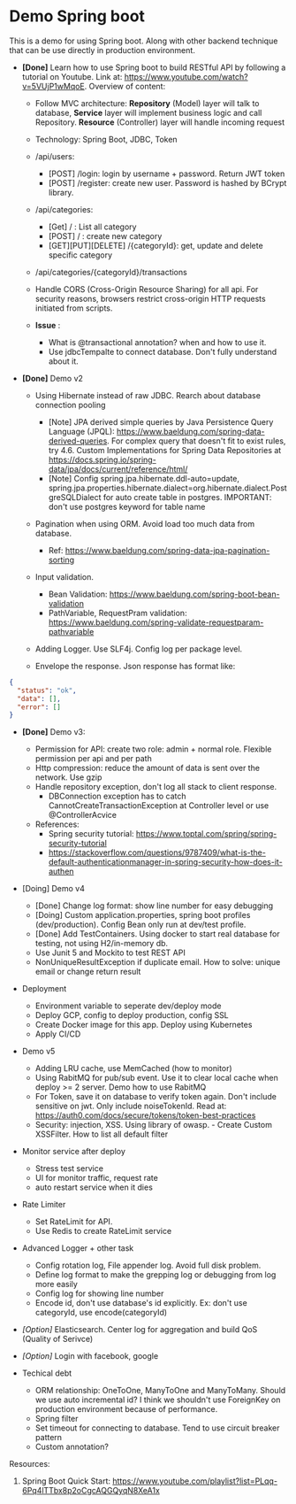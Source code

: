 # Demo Spring boot
This is a demo for using Spring boot. Along with other backend technique that can be use directly in production environment. 

- **[Done]** Learn how to use Spring boot to build RESTful API by following a tutorial on Youtube. Link at: https://www.youtube.com/watch?v=5VUjP1wMqoE. Overview of content:
    - Follow MVC architecture: **Repository** (Model) layer will talk to database, **Service** layer will implement business logic and call Repository. **Resource** (Controller) layer will handle incoming request 
    - Technology: Spring Boot, JDBC, Token
    - /api/users:
      - [POST] /login: login by username + password. Return JWT token
      - [POST] /register: create new user. Password is hashed by BCrypt library. 
    - /api/categories:
      - [Get] / : List all category 
      - [POST] / : create new category 
      - [GET][PUT][DELETE] /{categoryId}: get, update and delete specific category 
    - /api/categories/{categoryId}/transactions
    - Handle CORS (Cross-Origin Resource Sharing) for all api. For security reasons, browsers restrict cross-origin HTTP requests initiated from scripts. 

  - **Issue** :
      - What is @transactional annotation? when and how to use it.
      - Use jdbcTempalte to connect database. Don't fully understand about it.
    
- **[Done]** Demo v2
    - Using Hibernate instead of raw JDBC. Rearch about database connection pooling
      - [Note] JPA derived simple queries by Java Persistence Query Language (JPQL): https://www.baeldung.com/spring-data-derived-queries. For complex query that doesn't fit to exist rules, try 4.6. Custom Implementations for Spring Data Repositories at https://docs.spring.io/spring-data/jpa/docs/current/reference/html/
      - [Note] Config spring.jpa.hibernate.ddl-auto=update, spring.jpa.properties.hibernate.dialect=org.hibernate.dialect.PostgreSQLDialect for auto create table in postgres. IMPORTANT: don't use postgres keyword for table name

    - Pagination when using ORM. Avoid load too much data from database.
      - Ref: https://www.baeldung.com/spring-data-jpa-pagination-sorting
    - Input validation.
      - Bean Validation: https://www.baeldung.com/spring-boot-bean-validation
      - PathVariable, RequestPram validation: https://www.baeldung.com/spring-validate-requestparam-pathvariable
    - Adding Logger. Use SLF4j. Config log per package level. 
    - Envelope the response. Json response has format like: 
```json
{
  "status": "ok",
  "data": [],
  "error": []
}
```
     
     

- **[Done]** Demo v3:
    - Permission for API: create two role: admin + normal role. Flexible permission per api and per path  
    - Http compression: reduce the amount of data is sent over the network. Use gzip
    - Handle repository exception, don't log all stack to client response.
      - DBConnection exception has to catch CannotCreateTransactionException at Controller level or use @ControllerAcvice
    - References: 
        - Spring security tutorial: https://www.toptal.com/spring/spring-security-tutorial
        - https://stackoverflow.com/questions/9787409/what-is-the-default-authenticationmanager-in-spring-security-how-does-it-authen

- [Doing] Demo v4
  - [Done] Change log format: show line number for easy debugging
  - [Doing] Custom application.properties, spring boot profiles (dev/production). Config Bean only run at dev/test profile.
  - [Done] Add TestContainers. Using docker to start real database for testing, not using H2/in-memory db.
  - Use Junit 5 and Mockito to test REST API
  - NonUniqueResultException if duplicate email. How to solve: unique email or change return result 

- Deployment
    - Environment variable to seperate dev/deploy mode
    - Deploy GCP, config to deploy production, config SSL
    - Create Docker image for this app. Deploy using Kubernetes
    - Apply CI/CD
  
- Demo v5
  - Adding LRU cache, use MemCached (how to monitor)
  - Using RabitMQ for pub/sub event. Use it to clear local cache when deploy >= 2 server. Demo how to use RabitMQ
  - For Token, save it on database to verify token again. Don't include sensitive on jwt. Only include noiseTokenId. Read at: https://auth0.com/docs/secure/tokens/token-best-practices
  - Security: injection, XSS. Using library of owasp.       - Create Custom XSSFilter. How to list all default filter



- Monitor service after deploy
    - Stress test service
    - UI for monitor traffic, request rate
    - auto restart service when it dies

- Rate Limiter
    - Set RateLimit for API.
    - Use Redis to create RateLimit service

- Advanced Logger + other task
    - Config rotation log, File appender log. Avoid full disk problem.
    - Define log format to make the grepping log or debugging from log more easily
    - Config log for showing line number 
    - Encode id, don't use database's id explicitly. Ex: don't use categoryId, use encode(categoryId)

- *[Option]* Elasticsearch. Center log for aggregation and build QoS (Quality of Serivce)
- *[Option]* Login with facebook, google
- Techical debt
  - ORM relationship: OneToOne, ManyToOne and ManyToMany. Should we use auto incremental id? I think we shouldn't use ForeignKey on production environment because of performance.
  - Spring filter
  - Set timeout for connecting to database. Tend to use circuit breaker pattern
  - Custom annotation? 

Resources:
1. Spring Boot Quick Start: https://www.youtube.com/playlist?list=PLqq-6Pq4lTTbx8p2oCgcAQGQyqN8XeA1x